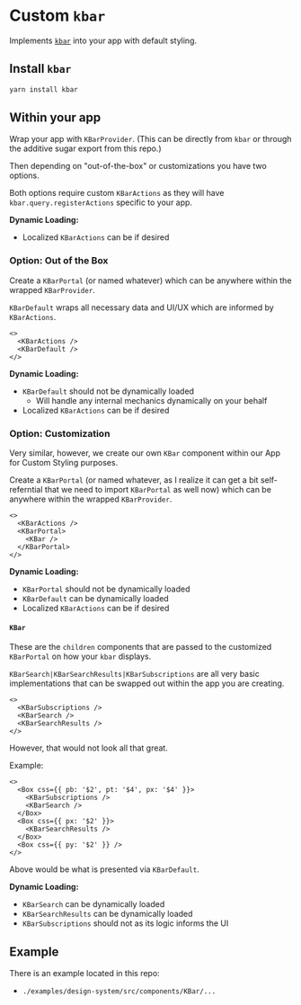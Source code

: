 # Custom `kbar`

Implements [`kbar`](https://github.com/timc1/kbar) into your app with default styling.

## Install `kbar`

```bash
yarn install kbar
```

## Within your app

Wrap your app with `KBarProvider`. (This can be directly from `kbar` or through the additive sugar export from this repo.)

Then depending on "out-of-the-box" or customizations you have two options.

Both options require custom `KBarActions` as they will have `kbar.query.registerActions` specific to your app.

**Dynamic Loading:**

- Localized `KBarActions` can be if desired

### Option: Out of the Box

Create a `KBarPortal` (or named whatever) which can be anywhere within the wrapped `KBarProvider`.

`KBarDefault` wraps all necessary data and UI/UX which are informed by `KBarActions`.

```tsx
<>
  <KBarActions />
  <KBarDefault />
</>
```

**Dynamic Loading:**

- `KBarDefault` should not be dynamically loaded
  - Will handle any internal mechanics dynamically on your behalf
- Localized `KBarActions` can be if desired

### Option: Customization

Very similar, however, we create our own `KBar` component within our App for Custom Styling purposes.

Create a `KBarPortal` (or named whatever, as I realize it can get a bit self-referntial that we need to import `KBarPortal` as well now) which can be anywhere within the wrapped `KBarProvider`.

```tsx
<>
  <KBarActions />
  <KBarPortal>
    <KBar />
  </KBarPortal>
</>
```

**Dynamic Loading:**

- `KBarPortal` should not be dynamically loaded
- `KBarDefault` can be dynamically loaded
- Localized `KBarActions` can be if desired

#### `KBar`

These are the `children` components that are passed to the customized `KBarPortal` on how your `kbar` displays.

`KBarSearch|KBarSearchResults|KBarSubscriptions` are all very basic implementations that can be swapped out within the app you are creating.

```tsx
<>
  <KBarSubscriptions />
  <KBarSearch />
  <KBarSearchResults />
</>
```

However, that would not look all that great.

Example:

```tsx
<>
  <Box css={{ pb: '$2', pt: '$4', px: '$4' }}>
    <KBarSubscriptions />
    <KBarSearch />
  </Box>
  <Box css={{ px: '$2' }}>
    <KBarSearchResults />
  </Box>
  <Box css={{ py: '$2' }} />
</>
```

Above would be what is presented via `KBarDefault`.

**Dynamic Loading:**

- `KBarSearch` can be dynamically loaded
- `KBarSearchResults` can be dynamically loaded
- `KBarSubscriptions` should not as its logic informs the UI

## Example

There is an example located in this repo:

- `./examples/design-system/src/components/KBar/...`
